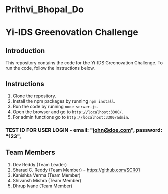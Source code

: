 # Prithvi_Bhopal_Do

# Yi-IDS Greenovation Challenge

## Introduction

This repository contains the code for the Yi-IDS Greenovation Challenge. To run the code, follow the instructions below.

## Instructions

1. Clone the repository.
2. Install the npm packages by running `npm install`.
3. Run the code by running `node server.js`.
4. Open the browser and go to `http://localhost:3300/`.
5. For admin functions go to `http://localhost:3300/admin`.

### TEST ID FOR USER LOGIN - email: "john@doe.com", password: "123",

## Team Members

1. Dev Reddy (Team Leader)
2. Sharad C. Reddy (Team Member) - https://github.com/SCR01
3. Kanishka Verma (Team Member)
4. Shivansh Mishra (Team Member)
5. Dhrup Ivane (Team Member)
